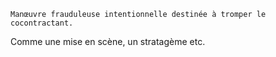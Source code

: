 ```
Manœuvre frauduleuse intentionnelle destinée à tromper le cocontractant.
```
Comme une mise en scène, un stratagème etc.